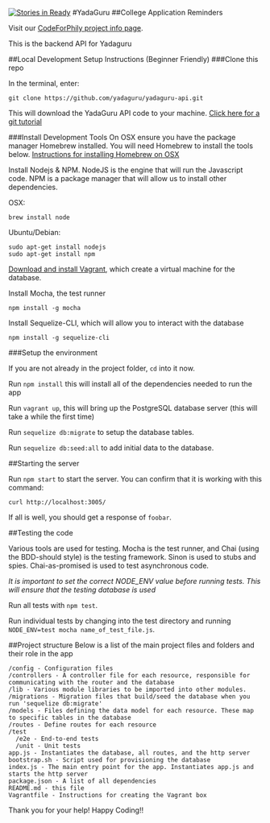 [![Stories in Ready](https://badge.waffle.io/yadaguru/yadaguru-api.png?label=ready&title=Ready)](https://waffle.io/yadaguru/yadaguru-api)
#YadaGuru
##College Application Reminders

Visit our [CodeForPhily project info page](https://codeforphilly.org/projects/college_application_app_for_philly_schools).

This is the backend API for Yadaguru

##Local Development Setup Instructions (Beginner Friendly)
###Clone this repo

In the terminal, enter:

```
git clone https://github.com/yadaguru/yadaguru-api.git
```

This will download the YadaGuru API code to your machine. [Click here for a git tutorial](https://try.github.io/levels/1/challenges/1)

###Install Development Tools
On OSX ensure you have the package manager Homebrew installed. You will need Homebrew to install the tools below.
[Instructions for installing Homebrew on OSX](http://brew.sh/)

Install Nodejs & NPM. NodeJS is the engine that will run the Javascript code. NPM is a package manager that will allow us to install
other dependencies.

OSX:

```
brew install node
```

Ubuntu/Debian:

```
sudo apt-get install nodejs
sudo apt-get install npm
```

[Download and install Vagrant](https://www.vagrantup.com/downloads.html), which create a virtual machine for the database.

Install Mocha, the test runner

```
npm install -g mocha
```

Install Sequelize-CLI, which will allow you to interact with the database

```
npm install -g sequelize-cli
```

###Setup the environment

If you are not already in the project folder, `cd` into it now.

Run `npm install` this will install all of the dependencies needed to run the app

Run `vagrant up`, this will bring up the PostgreSQL database server (this will take a while the first time)

Run `sequelize db:migrate` to setup the database tables.

Run `sequelize db:seed:all` to add initial data to the database.

##Starting the server

Run `npm start` to start the server. You can confirm that it is working with this command:

```
curl http://localhost:3005/
```

If all is well, you should get a response of `foobar`.

##Testing the code

Various tools are used for testing. Mocha is the test runner, and Chai (using the BDD-should style) is the testing framework.
Sinon is used to stubs and spies. Chai-as-promised is used to test asynchronous code.

*It is important to set the correct NODE_ENV value before running tests. This will ensure that the testing database is used*

Run all tests with `npm test`.

Run individual tests by changing into the test directory and running `NODE_ENV=test mocha name_of_test_file.js`.

##Project structure
Below is a list of the main project files and folders and their role in the app

```
/config - Configuration files
/controllers - A controller file for each resource, responsible for communicating with the router and the database
/lib - Various module libraries to be imported into other modules.
/migrations - Migration files that build/seed the database when you run 'sequelize db:migrate'
/models - Files defining the data model for each resource. These map to specific tables in the database
/routes - Define routes for each resource
/test
  /e2e - End-to-end tests
  /unit - Unit tests
app.js - Instantiates the database, all routes, and the http server
bootstrap.sh - Script used for provisioning the database
index.js - The main entry point for the app. Instantiates app.js and starts the http server
package.json - A list of all dependencies
README.md - this file
Vagrantfile - Instructions for creating the Vagrant box
```

Thank  you for your help! Happy Coding!!
